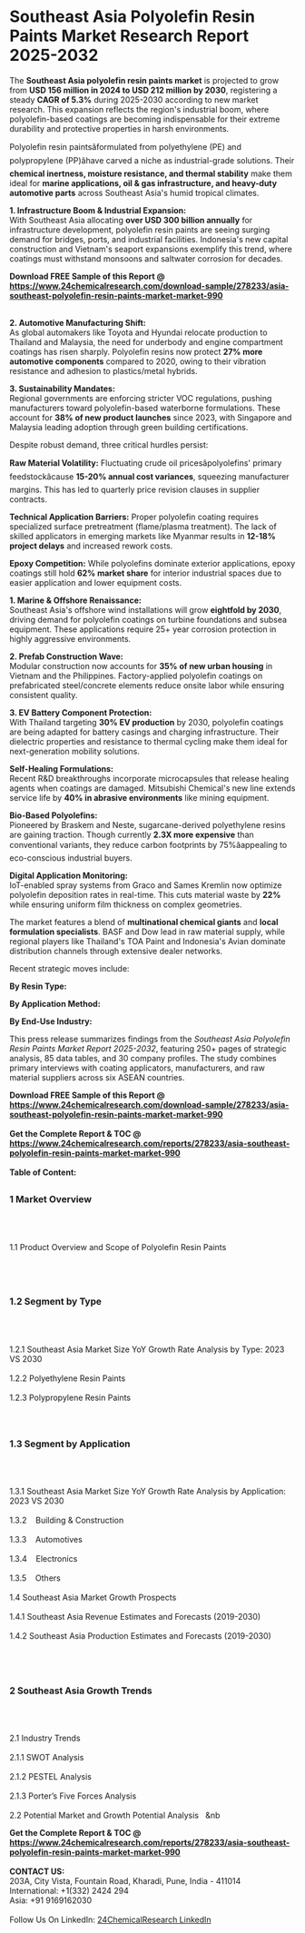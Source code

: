 <h1>Southeast Asia Polyolefin Resin Paints Market Research Report 2025-2032</h1><p>The <strong>Southeast Asia polyolefin resin paints market</strong> is projected to grow from <strong>USD 156 million in 2024 to USD 212 million by 2030</strong>, registering a steady <strong>CAGR of 5.3%</strong> during 2025-2030 according to new market research. This expansion reflects the region's industrial boom, where polyolefin-based coatings are becoming indispensable for their extreme durability and protective properties in harsh environments.</p><p>Polyolefin resin paintsâformulated from polyethylene (PE) and polypropylene (PP)âhave carved a niche as industrial-grade solutions. Their <strong>chemical inertness, moisture resistance, and thermal stability</strong> make them ideal for <strong>marine applications, oil &amp; gas infrastructure, and heavy-duty automotive parts</strong> across Southeast Asia's humid tropical climates.</p><p><strong>1. Infrastructure Boom &amp; Industrial Expansion:</strong><br>
With Southeast Asia allocating <strong>over USD 300 billion annually</strong> for infrastructure development, polyolefin resin paints are seeing surging demand for bridges, ports, and industrial facilities. Indonesia's new capital construction and Vietnam's seaport expansions exemplify this trend, where coatings must withstand monsoons and saltwater corrosion for decades.</p><div><b>Download FREE Sample of this Report @ 
            <a href="https://www.24chemicalresearch.com/download-sample/278233/asia-southeast-polyolefin-resin-paints-market-market-990">
            https://www.24chemicalresearch.com/download-sample/278233/asia-southeast-polyolefin-resin-paints-market-market-990</a></b></div><br><p><strong>2. Automotive Manufacturing Shift:</strong><br>
As global automakers like Toyota and Hyundai relocate production to Thailand and Malaysia, the need for underbody and engine compartment coatings has risen sharply. Polyolefin resins now protect <strong>27% more automotive components</strong> compared to 2020, owing to their vibration resistance and adhesion to plastics/metal hybrids.</p><p><strong>3. Sustainability Mandates:</strong><br>
Regional governments are enforcing stricter VOC regulations, pushing manufacturers toward polyolefin-based waterborne formulations. These account for <strong>38% of new product launches</strong> since 2023, with Singapore and Malaysia leading adoption through green building certifications.</p><p>Despite robust demand, three critical hurdles persist:</p><p><strong>Raw Material Volatility:</strong> Fluctuating crude oil pricesâpolyolefins' primary feedstockâcause <strong>15-20% annual cost variances</strong>, squeezing manufacturer margins. This has led to quarterly price revision clauses in supplier contracts.</p><p><strong>Technical Application Barriers:</strong> Proper polyolefin coating requires specialized surface pretreatment (flame/plasma treatment). The lack of skilled applicators in emerging markets like Myanmar results in <strong>12-18% project delays</strong> and increased rework costs.</p><p><strong>Epoxy Competition:</strong> While polyolefins dominate exterior applications, epoxy coatings still hold <strong>62% market share</strong> for interior industrial spaces due to easier application and lower equipment costs.</p><p><strong>1. Marine &amp; Offshore Renaissance:</strong><br>
Southeast Asia's offshore wind installations will grow <strong>eightfold by 2030</strong>, driving demand for polyolefin coatings on turbine foundations and subsea equipment. These applications require 25+ year corrosion protection in highly aggressive environments.</p><p><strong>2. Prefab Construction Wave:</strong><br>
Modular construction now accounts for <strong>35% of new urban housing</strong> in Vietnam and the Philippines. Factory-applied polyolefin coatings on prefabricated steel/concrete elements reduce onsite labor while ensuring consistent quality.</p><p><strong>3. EV Battery Component Protection:</strong><br>
With Thailand targeting <strong>30% EV production</strong> by 2030, polyolefin coatings are being adapted for battery casings and charging infrastructure. Their dielectric properties and resistance to thermal cycling make them ideal for next-generation mobility solutions.</p><p><strong>Self-Healing Formulations:</strong><br>
	Recent R&amp;D breakthroughs incorporate microcapsules that release healing agents when coatings are damaged. Mitsubishi Chemical's new line extends service life by <strong>40% in abrasive environments</strong> like mining equipment.</p><p><strong>Bio-Based Polyolefins:</strong><br>
	Pioneered by Braskem and Neste, sugarcane-derived polyethylene resins are gaining traction. Though currently <strong>2.3X more expensive</strong> than conventional variants, they reduce carbon footprints by 75%âappealing to eco-conscious industrial buyers.</p><p><strong>Digital Application Monitoring:</strong><br>
	IoT-enabled spray systems from Graco and Sames Kremlin now optimize polyolefin deposition rates in real-time. This cuts material waste by <strong>22%</strong> while ensuring uniform film thickness on complex geometries.</p><p>The market features a blend of <strong>multinational chemical giants</strong> and <strong>local formulation specialists</strong>. BASF and Dow lead in raw material supply, while regional players like Thailand's TOA Paint and Indonesia's Avian dominate distribution channels through extensive dealer networks.</p><p>Recent strategic moves include:</p><p><strong>By Resin Type:</strong></p><p><strong>By Application Method:</strong></p><p><strong>By End-Use Industry:</strong></p><p>This press release summarizes findings from the <em>Southeast Asia Polyolefin Resin Paints Market Report 2025-2032</em>, featuring 250+ pages of strategic analysis, 85 data tables, and 30 company profiles. The study combines primary interviews with coating applicators, manufacturers, and raw material suppliers across six ASEAN countries.</p><div><b>Download FREE Sample of this Report @ 
            <a href="https://www.24chemicalresearch.com/download-sample/278233/asia-southeast-polyolefin-resin-paints-market-market-990">
            https://www.24chemicalresearch.com/download-sample/278233/asia-southeast-polyolefin-resin-paints-market-market-990</a></b></div><br><div><b>Get the Complete Report & TOC @ 
            <a href="https://www.24chemicalresearch.com/reports/278233/asia-southeast-polyolefin-resin-paints-market-market-990">
            https://www.24chemicalresearch.com/reports/278233/asia-southeast-polyolefin-resin-paints-market-market-990</a></b></div><br>
            <b>Table of Content:</b><p><h2><span style="font-size:16px"><strong>1 Market Overview&nbsp;&nbsp; &nbsp;</strong></span></h2><br />
<br />
<p>1.1 Product Overview and Scope of Polyolefin Resin Paints&nbsp;</p><br />
<br />
<h2><strong><span style="font-size:16px">1.2 Segment by Type&nbsp;&nbsp; &nbsp;</span></strong></h2><br />
<br />
<p>1.2.1 Southeast Asia Market Size YoY Growth Rate Analysis by Type: 2023 VS 2030&nbsp;&nbsp; &nbsp;<br /><br />
1.2.2 Polyethylene Resin Paints&nbsp;&nbsp; &nbsp;<br /><br />
1.2.3 Polypropylene Resin Paints<br /><br />
<br />
<h2><span style="font-size:16px"><strong>1.3 Segment by Application&nbsp;&nbsp;</strong></span></h2><br />
<br />
<p>1.3.1 Southeast Asia Market Size YoY Growth Rate Analysis by Application: 2023 VS 2030&nbsp;&nbsp; &nbsp;<br /><br />
1.3.2&nbsp;&nbsp; &nbsp;Building & Construction<br /><br />
1.3.3&nbsp;&nbsp; &nbsp;Automotives<br /><br />
1.3.4&nbsp;&nbsp; &nbsp;Electronics<br /><br />
1.3.5&nbsp;&nbsp; &nbsp;Others<br /><br />
1.4 Southeast Asia Market Growth Prospects&nbsp;&nbsp; &nbsp;<br /><br />
1.4.1 Southeast Asia Revenue Estimates and Forecasts (2019-2030)&nbsp;&nbsp; &nbsp;<br /><br />
1.4.2 Southeast Asia Production Estimates and Forecasts (2019-2030)&nbsp;&nbsp;</p><br />
<br />
<h2><span style="font-size:16px"><strong>2 Southeast Asia Growth Trends&nbsp;&nbsp; &nbsp;</strong></span></h2><br />
<br />
<p>2.1 Industry Trends&nbsp;&nbsp; &nbsp;<br /><br />
2.1.1 SWOT Analysis&nbsp;&nbsp; &nbsp;<br /><br />
2.1.2 PESTEL Analysis&nbsp;&nbsp; &nbsp;<br /><br />
2.1.3 Porter&rsquo;s Five Forces Analysis&nbsp;&nbsp; &nbsp;<br /><br />
2.2 Potential Market and Growth Potential Analysis&nbsp;&nbsp; &nb</p><div><b>Get the Complete Report & TOC @ 
            <a href="https://www.24chemicalresearch.com/reports/278233/asia-southeast-polyolefin-resin-paints-market-market-990">
            https://www.24chemicalresearch.com/reports/278233/asia-southeast-polyolefin-resin-paints-market-market-990</a></b></div><br><b>CONTACT US:</b><br>
            203A, City Vista, Fountain Road, Kharadi, Pune, India - 411014<br>
            International: +1(332) 2424 294<br>
            Asia: +91 9169162030 <br><br>
            Follow Us On LinkedIn: <a href="https://www.linkedin.com/company/24chemicalresearch/">24ChemicalResearch LinkedIn</a>